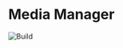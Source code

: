 # Media Manager

![Build](https://github.com/chane/mediaManager/actions/workflows/dotnet.yml/badge.svg)
